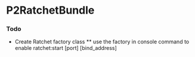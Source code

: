 P2RatchetBundle
===============



### Todo

* Create Ratchet factory class
  ** use the factory in console command to enable ratchet:start [port] [bind_address]